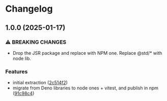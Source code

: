 # Changelog

## 1.0.0 (2025-01-17)


### ⚠ BREAKING CHANGES

* Drop the JSR package and replace with NPM one. Replace @std/* with node lib.

### Features

* initial extraction ([2c514f2](https://github.com/plandek-utils/hash-utils/commit/2c514f231f6f07a05c1f9a1f06aea5d125ca21d1))
* migrate from Deno libraries to node ones + vitest, and publish in npm ([91c98c4](https://github.com/plandek-utils/hash-utils/commit/91c98c4343942382d48b1fab2f087c114309abda))
